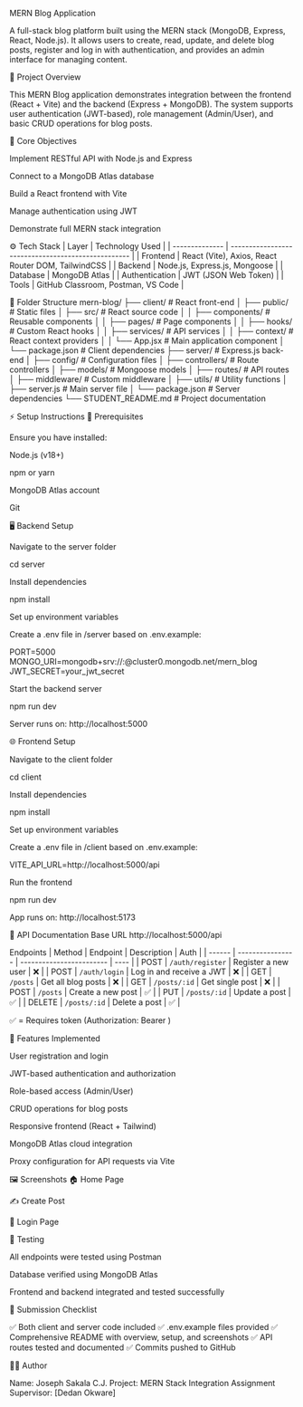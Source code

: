 MERN Blog Application

A full-stack blog platform built using the MERN stack (MongoDB, Express, React, Node.js).
It allows users to create, read, update, and delete blog posts, register and log in with authentication, and provides an admin interface for managing content.

🚀 Project Overview

This MERN Blog application demonstrates integration between the frontend (React + Vite) and the backend (Express + MongoDB).
The system supports user authentication (JWT-based), role management (Admin/User), and basic CRUD operations for blog posts.

🎯 Core Objectives

Implement RESTful API with Node.js and Express

Connect to a MongoDB Atlas database

Build a React frontend with Vite

Manage authentication using JWT

Demonstrate full MERN stack integration

⚙️ Tech Stack
| Layer          | Technology Used                                    |
| -------------- | -------------------------------------------------- |
| Frontend       | React (Vite), Axios, React Router DOM, TailwindCSS |
| Backend        | Node.js, Express.js, Mongoose                      |
| Database       | MongoDB Atlas                                      |
| Authentication | JWT (JSON Web Token)                               |
| Tools          | GitHub Classroom, Postman, VS Code                 |

📂 Folder Structure
mern-blog/
├── client/                 # React front-end
│   ├── public/             # Static files
│   ├── src/                # React source code
│   │   ├── components/     # Reusable components
│   │   ├── pages/          # Page components
│   │   ├── hooks/          # Custom React hooks
│   │   ├── services/       # API services
│   │   ├── context/        # React context providers
│   │   └── App.jsx         # Main application component
│   └── package.json        # Client dependencies
├── server/                 # Express.js back-end
│   ├── config/             # Configuration files
│   ├── controllers/        # Route controllers
│   ├── models/             # Mongoose models
│   ├── routes/             # API routes
│   ├── middleware/         # Custom middleware
│   ├── utils/              # Utility functions
│   ├── server.js           # Main server file
│   └── package.json        # Server dependencies
└── STUDENT_README.md       # Project documentation

⚡️ Setup Instructions
🔧 Prerequisites

Ensure you have installed:

Node.js (v18+)

npm or yarn

MongoDB Atlas account

Git

🖥 Backend Setup

Navigate to the server folder

cd server


Install dependencies

npm install


Set up environment variables

Create a .env file in /server based on .env.example:

PORT=5000
MONGO_URI=mongodb+srv://<username>:<password>@cluster0.mongodb.net/mern_blog
JWT_SECRET=your_jwt_secret


Start the backend server

npm run dev


Server runs on: http://localhost:5000

🌐 Frontend Setup

Navigate to the client folder

cd client


Install dependencies

npm install


Set up environment variables

Create a .env file in /client based on .env.example:

VITE_API_URL=http://localhost:5000/api


Run the frontend

npm run dev


App runs on: http://localhost:5173

📡 API Documentation
Base URL
http://localhost:5000/api

Endpoints
| Method | Endpoint         | Description              | Auth |
| ------ | ---------------- | ------------------------ | ---- |
| POST   | `/auth/register` | Register a new user      | ❌    |
| POST   | `/auth/login`    | Log in and receive a JWT | ❌    |
| GET    | `/posts`         | Get all blog posts       | ❌    |
| GET    | `/posts/:id`     | Get single post          | ❌    |
| POST   | `/posts`         | Create a new post        | ✅    |
| PUT    | `/posts/:id`     | Update a post            | ✅    |
| DELETE | `/posts/:id`     | Delete a post            | ✅    |


✅ = Requires token (Authorization: Bearer <JWT>)

🧩 Features Implemented

User registration and login

JWT-based authentication and authorization

Role-based access (Admin/User)

CRUD operations for blog posts

Responsive frontend (React + Tailwind)

MongoDB Atlas cloud integration

Proxy configuration for API requests via Vite

🖼 Screenshots
🏠 Home Page

✍️ Create Post

🔐 Login Page

🧪 Testing

All endpoints were tested using Postman

Database verified using MongoDB Atlas

Frontend and backend integrated and tested successfully


🧭 Submission Checklist

✅ Both client and server code included
✅ .env.example files provided
✅ Comprehensive README with overview, setup, and screenshots
✅ API routes tested and documented
✅ Commits pushed to GitHub

👨‍💻 Author

Name: Joseph Sakala C.J.
Project: MERN Stack Integration Assignment
Supervisor: [Dedan Okware]